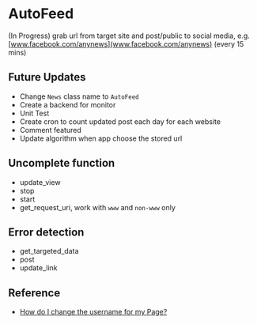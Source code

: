 # AutoFeed
(In Progress) grab url from target site and post/public to social media, e.g. [www.facebook.com/anynews](www.facebook.com/anynews) (every 15 mins)

## Future Updates

- Change `News` class name to `AutoFeed`
- Create a backend for monitor
- Unit Test
- Create cron to count updated post each day for each website
- Comment featured
- Update algorithm when app choose the stored url

## Uncomplete function

- update_view
- stop
- start
- get_request_uri, work with `www` and `non-www` only

## Error detection

- get_targeted_data
- post
- update_link

## Reference
- [How do I change the username for my Page?](https://www.facebook.com/help/203523569682738)
